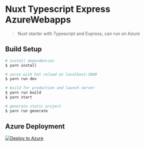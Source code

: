 # Nuxt Typescript Express AzureWebapps

> Nuxt starter with Typescript and Express, can run on Azure

## Build Setup

```bash
# install dependencies
$ yarn install

# serve with hot reload at localhost:3000
$ yarn run dev

# build for production and launch server
$ yarn run build
$ yarn start

# generate static project
$ yarn run generate
```

## Azure Deployment

[![Deploy to Azure](https://azuredeploy.net/deploybutton.png)](https://azuredeploy.net/)
